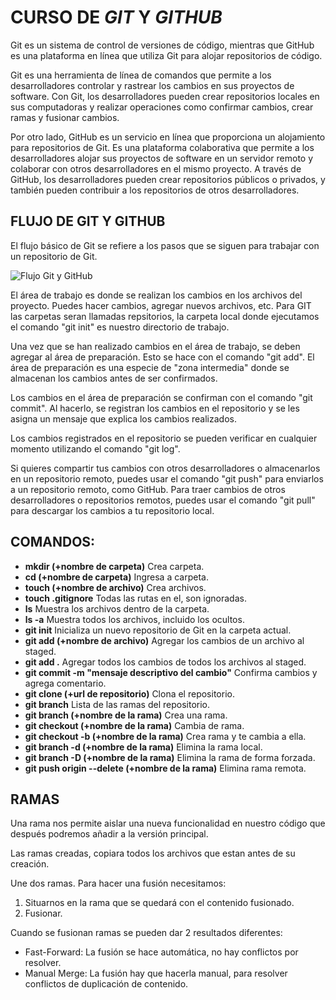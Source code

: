 # CURSO DE _GIT_ Y _GITHUB_

Git es un sistema de control de versiones de código, mientras que GitHub es una plataforma en línea que utiliza Git para alojar repositorios de código.

Git es una herramienta de línea de comandos que permite a los desarrolladores controlar y rastrear los cambios en sus proyectos de software. Con Git, los desarrolladores pueden crear repositorios locales en sus computadoras y realizar operaciones como confirmar cambios, crear ramas y fusionar cambios.

Por otro lado, GitHub es un servicio en línea que proporciona un alojamiento para repositorios de Git. Es una plataforma colaborativa que permite a los desarrolladores alojar sus proyectos de software en un servidor remoto y colaborar con otros desarrolladores en el mismo proyecto. A través de GitHub, los desarrolladores pueden crear repositorios públicos o privados, y también pueden contribuir a los repositorios de otros desarrolladores.

## FLUJO DE GIT Y GITHUB

El flujo básico de Git se refiere a los pasos que se siguen para trabajar con un repositorio de Git.

![Flujo Git y GitHub](https://jonmircha.com/img/blog/git-flow.png)

El área de trabajo es donde se realizan los cambios en los archivos del proyecto. Puedes hacer cambios, agregar nuevos archivos, etc. Para GIT las carpetas seran llamadas repsitorios, la carpeta local donde ejecutamos el comando "git init" es nuestro directorio de trabajo.

Una vez que se han realizado cambios en el área de trabajo, se deben agregar al área de preparación. Esto se hace con el comando "git add". El área de preparación es una especie de "zona intermedia" donde se almacenan los cambios antes de ser confirmados.

Los cambios en el área de preparación se confirman con el comando "git commit". Al hacerlo, se registran los cambios en el repositorio y se les asigna un mensaje que explica los cambios realizados.

Los cambios registrados en el repositorio se pueden verificar en cualquier momento utilizando el comando "git log".

Si quieres compartir tus cambios con otros desarrolladores o almacenarlos en un repositorio remoto, puedes usar el comando "git push" para enviarlos a un repositorio remoto, como GitHub. Para traer cambios de otros desarrolladores o repositorios remotos, puedes usar el comando "git pull" para descargar los cambios a tu repositorio local.

## COMANDOS:

- **mkdir (+nombre de carpeta)** Crea carpeta.
- **cd (+nombre de carpeta)** Ingresa a carpeta.
- **touch (+nombre de archivo)** Crea archivos.
- **touch .gitignore** Todas las rutas en el, son ignoradas.
- **ls** Muestra los archivos dentro de la carpeta.
- **ls -a** Muestra todos los archivos, incluido los ocultos.
- **git init** Inicializa un nuevo repositorio de Git en la carpeta actual.
- **git add (+nombre de archivo)** Agregar los cambios de un archivo al staged.
- **git add .** Agregar todos los cambios de todos los archivos al staged.
- **git commit -m "mensaje descriptivo del cambio"** Confirma cambios y agrega comentario.
- **git clone (+url de repositorio)** Clona el repositorio.
- **git branch** Lista de las ramas del repositorio.
- **git branch (+nombre de la rama)** Crea una rama.
- **git checkout (+nombre de la rama)** Cambia de rama.
- **git checkout -b (+nombre de la rama)** Crea rama y te cambia a ella.
- **git branch -d (+nombre de la rama)** Elimina la rama local.
- **git branch -D (+nombre de la rama)** Elimina la rama de forma forzada.
- **git push origin --delete (+nombre de la rama)** Elimina rama remota.

## RAMAS

Una rama nos permite aislar una nueva funcionalidad en nuestro código que después podremos añadir a la versión principal.

Las ramas creadas, copiara todos los archivos que estan antes de su creación.

Une dos ramas. Para hacer una fusión necesitamos:

1. Situarnos en la rama que se quedará con el contenido fusionado.
2. Fusionar.

Cuando se fusionan ramas se pueden dar 2 resultados diferentes:

- Fast-Forward: La fusión se hace automática, no hay conflictos por resolver.
- Manual Merge: La fusión hay que hacerla manual, para resolver conflictos de duplicación de contenido.
